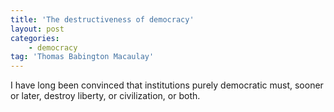 ```yaml
---
title: 'The destructiveness of democracy'
layout: post
categories:
    - democracy
tag: 'Thomas Babington Macaulay'
---
```


I have long been convinced that institutions purely democratic must, sooner or later, destroy liberty, or civilization, or both.